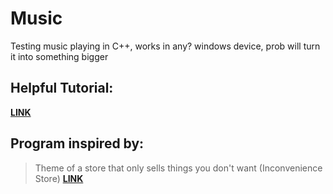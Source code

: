 # Music
Testing music playing in C++, works in any? windows device, prob will turn it into something bigger

## Helpful Tutorial:
[__LINK__](https://youtu.be/zOljIjBJvRI?si=5HRZfie-jNbrRgWC)

## Program inspired by:
> Theme of a store that only sells things you don't want (Inconvenience Store)
[__LINK__](https://youtu.be/mB6YotDQ_ow?si=VAmhwM6ha1-DwG2i)
